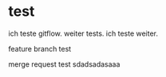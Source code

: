 # test

ich teste gitflow.
 weiter tests.
ich teste weiter.

feature branch test

merge request test
sdadsadasaaa